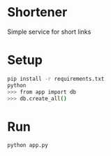 # Shortener

Simple service for short links

# Setup

``` bash
pip install -r requirements.txt
python
>>> from app import db
>>> db.create_all()
```

# Run

```
python app.py
```
